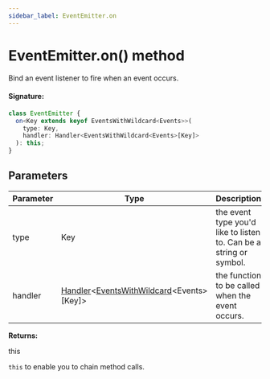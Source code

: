 ```yaml
---
sidebar_label: EventEmitter.on
---
```


# EventEmitter.on() method

Bind an event listener to fire when an event occurs.

#### Signature:

```typescript
class EventEmitter {
  on<Key extends keyof EventsWithWildcard<Events>>(
    type: Key,
    handler: Handler<EventsWithWildcard<Events>[Key]>
  ): this;
}
```

## Parameters

| Parameter | Type                                                                                                                  | Description                                                        |
| --------- | --------------------------------------------------------------------------------------------------------------------- | ------------------------------------------------------------------ |
| type      | Key                                                                                                                   | the event type you'd like to listen to. Can be a string or symbol. |
| handler   | [Handler](./puppeteer.handler.md)&lt;[EventsWithWildcard](./puppeteer.eventswithwildcard.md)&lt;Events&gt;\[Key\]&gt; | the function to be called when the event occurs.                   |

**Returns:**

this

`this` to enable you to chain method calls.
